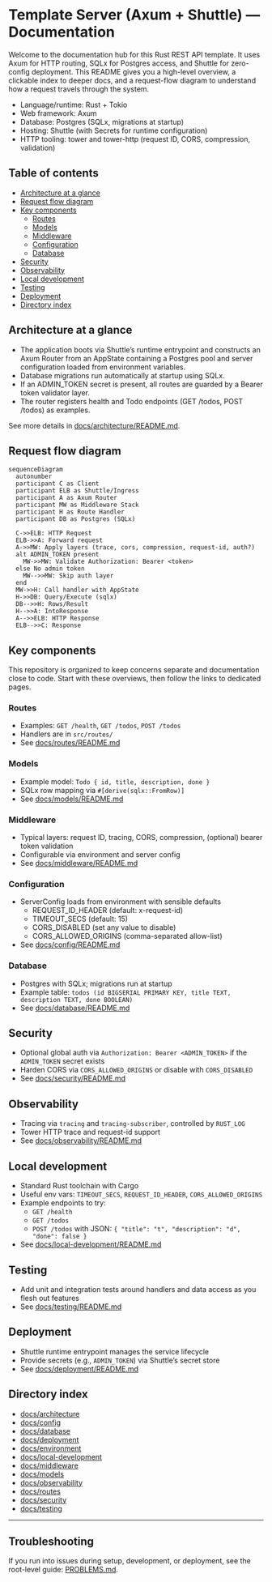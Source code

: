 # Template Server (Axum + Shuttle) — Documentation

Welcome to the documentation hub for this Rust REST API template. It uses Axum for HTTP routing, SQLx for Postgres access, and Shuttle for zero-config deployment. This README gives you a high-level overview, a clickable index to deeper docs, and a request-flow diagram to understand how a request travels through the system.

- Language/runtime: Rust + Tokio
- Web framework: Axum
- Database: Postgres (SQLx, migrations at startup)
- Hosting: Shuttle (with Secrets for runtime configuration)
- HTTP tooling: tower and tower-http (request ID, CORS, compression, validation)


## Table of contents
- [Architecture at a glance](#architecture-at-a-glance)
- [Request flow diagram](#request-flow-diagram)
- [Key components](#key-components)
  - [Routes](#routes)
  - [Models](#models)
  - [Middleware](#middleware)
  - [Configuration](#configuration)
  - [Database](#database)
- [Security](#security)
- [Observability](#observability)
- [Local development](#local-development)
- [Testing](#testing)
- [Deployment](#deployment)
- [Directory index](#directory-index)


## Architecture at a glance
- The application boots via Shuttle’s runtime entrypoint and constructs an Axum Router from an AppState containing a Postgres pool and server configuration loaded from environment variables.
- Database migrations run automatically at startup using SQLx.
- If an ADMIN_TOKEN secret is present, all routes are guarded by a Bearer token validator layer.
- The router registers health and Todo endpoints (GET /todos, POST /todos) as examples.

See more details in [docs/architecture/README.md](architecture/README.md).


## Request flow diagram
```mermaid
sequenceDiagram
  autonumber
  participant C as Client
  participant ELB as Shuttle/Ingress
  participant A as Axum Router
  participant MW as Middleware Stack
  participant H as Route Handler
  participant DB as Postgres (SQLx)

  C->>ELB: HTTP Request
  ELB->>A: Forward request
  A->>MW: Apply layers (trace, cors, compression, request-id, auth?)
  alt ADMIN_TOKEN present
    MW->>MW: Validate Authorization: Bearer <token>
  else No admin token
    MW-->>MW: Skip auth layer
  end
  MW->>H: Call handler with AppState
  H->>DB: Query/Execute (sqlx)
  DB-->>H: Rows/Result
  H-->>A: IntoResponse
  A-->>ELB: HTTP Response
  ELB-->>C: Response
```


## Key components
This repository is organized to keep concerns separate and documentation close to code. Start with these overviews, then follow the links to dedicated pages.

### Routes
- Examples: `GET /health`, `GET /todos`, `POST /todos`
- Handlers are in `src/routes/`
- See [docs/routes/README.md](routes/README.md)

### Models
- Example model: `Todo { id, title, description, done }`
- SQLx row mapping via `#[derive(sqlx::FromRow)]`
- See [docs/models/README.md](models/README.md)

### Middleware
- Typical layers: request ID, tracing, CORS, compression, (optional) bearer token validation
- Configurable via environment and server config
- See [docs/middleware/README.md](middleware/README.md)

### Configuration
- ServerConfig loads from environment with sensible defaults
  - REQUEST_ID_HEADER (default: x-request-id)
  - TIMEOUT_SECS (default: 15)
  - CORS_DISABLED (set any value to disable)
  - CORS_ALLOWED_ORIGINS (comma-separated allow-list)
- See [docs/config/README.md](config/README.md)

### Database
- Postgres with SQLx; migrations run at startup
- Example table: `todos (id BIGSERIAL PRIMARY KEY, title TEXT, description TEXT, done BOOLEAN)`
- See [docs/database/README.md](database/README.md)


## Security
- Optional global auth via `Authorization: Bearer <ADMIN_TOKEN>` if the `ADMIN_TOKEN` secret exists
- Harden CORS via `CORS_ALLOWED_ORIGINS` or disable with `CORS_DISABLED`
- See [docs/security/README.md](security/README.md)


## Observability
- Tracing via `tracing` and `tracing-subscriber`, controlled by `RUST_LOG`
- Tower HTTP trace and request-id support
- See [docs/observability/README.md](observability/README.md)


## Local development
- Standard Rust toolchain with Cargo
- Useful env vars: `TIMEOUT_SECS`, `REQUEST_ID_HEADER`, `CORS_ALLOWED_ORIGINS`
- Example endpoints to try:
  - `GET /health`
  - `GET /todos`
  - `POST /todos` with JSON: `{ "title": "t", "description": "d", "done": false }`
- See [docs/local-development/README.md](local-development/README.md)


## Testing
- Add unit and integration tests around handlers and data access as you flesh out features
- See [docs/testing/README.md](testing/README.md)


## Deployment
- Shuttle runtime entrypoint manages the service lifecycle
- Provide secrets (e.g., `ADMIN_TOKEN`) via Shuttle’s secret store
- See [docs/deployment/README.md](deployment/README.md)


## Directory index
- [docs/architecture](architecture/README.md)
- [docs/config](config/README.md)
- [docs/database](database/README.md)
- [docs/deployment](deployment/README.md)
- [docs/environment](environment/README.md)
- [docs/local-development](local-development/README.md)
- [docs/middleware](middleware/README.md)
- [docs/models](models/README.md)
- [docs/observability](observability/README.md)
- [docs/routes](routes/README.md)
- [docs/security](security/README.md)
- [docs/testing](testing/README.md)

---

## Troubleshooting

If you run into issues during setup, development, or deployment, see the root-level guide: [PROBLEMS.md](../PROBLEMS.md).

